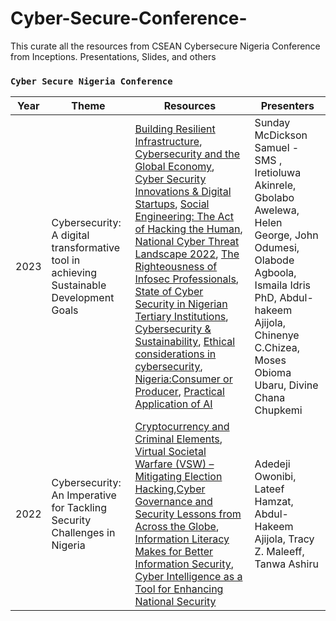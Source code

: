 # Cyber-Secure-Conference-
This curate all the resources from CSEAN Cybersecure Nigeria Conference from Inceptions. Presentations, Slides, and others
### `Cyber Secure Nigeria Conference`

| Year | Theme | Resources | Presenters |
| --- | --- | --- |---
| 2023 |Cybersecurity: A digital transformative tool in achieving Sustainable Development Goals | [Building Resilient Infrastructure](https://csean-my.sharepoint.com/:b:/g/personal/conference_csean_org_ng/EdsED0iaB0dKk6dx_xiWY_YB_e_yxG00VmcR50MYDA35cw?e=9av9zt), [Cybersecurity and the Global Economy](https://csean-my.sharepoint.com/:b:/g/personal/conference_csean_org_ng/EWSnHcQKMBpIjk_7gnLPmXQBxg-8N6Za3sgnBxRfehR_Ag?e=TK7oDB), [Cyber Security Innovations & Digital Startups](https://csean-my.sharepoint.com/:b:/g/personal/conference_csean_org_ng/EUUpJBoXN4lEoOoxmkGaOScB4vUb2bQfO-EMq_szhy4W3A?e=hS1Y64), [Social Engineering: The Act of Hacking the Human](https://csean-my.sharepoint.com/:b:/g/personal/conference_csean_org_ng/EURMHfEbKYpMtbvy1W8-EWIBgY1qJn20BXg7S9h3fbIdAA?e=cb9Bua), [National Cyber Threat Landscape 2022](https://csean-my.sharepoint.com/:b:/g/personal/conference_csean_org_ng/EfWSu2LTQQtBkTx4bCdR_roBI-uVZGDswtjsOE0PtYjmJA?e=BdzghJ), [The Righteousness of Infosec Professionals](https://csean-my.sharepoint.com/:b:/g/personal/conference_csean_org_ng/EQ3dUDIQCyNFrWFMGps6kjgBL2g5BphZd5P0ggzO5Dghqw?e=56E3g6), [State of Cyber Security in Nigerian Tertiary Institutions](https://csean-my.sharepoint.com/:b:/g/personal/conference_csean_org_ng/EbVVUNjdy5tHpDM3nMVoIikBwEsr0O6e0W1mLCx78_mI7Q?e=88HL6j), [Cybersecurity & Sustainability](https://csean-my.sharepoint.com/:b:/g/personal/conference_csean_org_ng/EeTXH9nmVchCjL9y4rlSpZYBvAFK7RRXHiCG1c9D_-atCg?e=RsiZLz), [Ethical considerations in cybersecurity](https://csean-my.sharepoint.com/:b:/g/personal/conference_csean_org_ng/EV5H67sZu5xBnUcHXS_QpuEBTD27YbAmXDnK4GCkiA2amA?e=KRcnm8), [Nigeria:Consumer or Producer](https://csean-my.sharepoint.com/:b:/g/personal/conference_csean_org_ng/ETxX0c6FSd1Ds28UkyyvdT0BMAA2Dne_mF1Pw5M4Gztezg?e=siC53O), [Practical Application of AI](https://csean-my.sharepoint.com/:b:/g/personal/conference_csean_org_ng/Eao8DAcqHCpFksk8vYWb7qUB5hbbOdSt07bX3PtvO7QaCg?e=Nyqjep) | Sunday McDickson Samuel -SMS , Iretioluwa Akinrele, Gbolabo Awelewa, Helen George, John Odumesi, Olabode Agboola, Ismaila Idris PhD, Abdul-hakeem Ajijola, Chinenye C.Chizea, Moses Obioma Ubaru, Divine Chana Chupkemi
| 2022 | Cybersecurity: An Imperative for Tackling Security Challenges in Nigeria | [Cryptocurrency and Criminal Elements](https://csean-my.sharepoint.com/:b:/g/personal/conference_csean_org_ng/EeLOEUzOODlNgIWJyMmPcpcBUnAOZlZ3_liOykarsiPn_w?e=SJk3GG), [Virtual Societal Warfare (VSW) – Mitigating Election Hacking](https://csean-my.sharepoint.com/:b:/g/personal/conference_csean_org_ng/ERfwPPNcXgZDigI3TVXQ3ZYBXgvqPAN8p-g6zM5wn4ZkMg?e=mjT4of),[Cyber Governance and Security Lessons from Across the Globe](https://csean-my.sharepoint.com/:b:/g/personal/conference_csean_org_ng/Ed6kr7ljoK1GmBwSI7k4gP4BTjbOFHUDDRTbCKzmwwspPg?e=zA3Sdm), [Information Literacy Makes for Better Information Security](https://csean-my.sharepoint.com/:b:/g/personal/conference_csean_org_ng/EctCFvq-VrVIoilqI0_m658BVMyY8_j3muCe_7gie6zEpg?e=y0Mz8b), [Cyber Intelligence as a Tool for Enhancing National Security](https://csean-my.sharepoint.com/:b:/g/personal/conference_csean_org_ng/ETgFx9E_2vhBldxeLGM9BFkBBXXXcdSlu7ahZc9jo0YjXg?e=kXo8Nd) | Adedeji Owonibi, Lateef Hamzat, Abdul-Hakeem Ajijola, Tracy Z. Maleeff, Tanwa Ashiru

